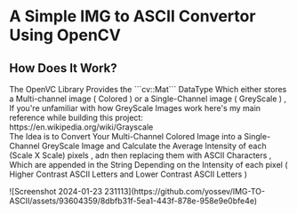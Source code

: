# A Simple IMG to ASCII Convertor Using OpenCV
## How Does It Work?
<p>The OpenVC Library Provides the ```cv::Mat``` DataType Which either stores a Multi-channel image ( Colored ) or a Single-Channel image ( GreyScale )
, If you're unfamiliar with how GreyScale Images work here's my main reference while building this project:<br />
https://en.wikipedia.org/wiki/Grayscale <br />
The Idea is to Convert Your Multi-Channel Colored Image into a Single-Channel GreyScale Image and Calculate the Average Intensity of each (Scale X Scale) pixels , adn then replacing them with ASCII Characters , Which are appended in the String 
Depending on the Intensity of each pixel ( Higher Contrast ASCII Letters and Lower Contrast ASCII Letters )
</p>
![Screenshot 2024-01-23 231113](https://github.com/yossev/IMG-TO-ASCII/assets/93604359/8dbfb31f-5ea1-443f-878e-958e9e0bfe4e)
